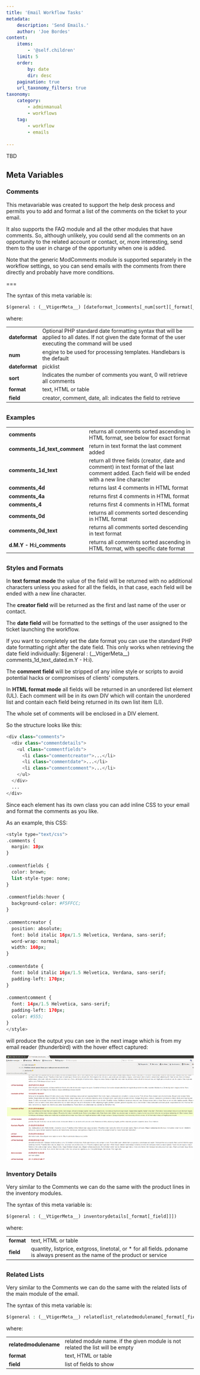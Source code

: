 ```yaml
---
title: 'Email Workflow Tasks'
metadata:
    description: 'Send Emails.'
    author: 'Joe Bordes'
content:
    items:
        - '@self.children'
    limit: 5
    order:
        by: date
        dir: desc
    pagination: true
    url_taxonomy_filters: true
taxonomy:
    category:
        - adminmanual
        - workflows
    tag:
        - workflow
        - emails
        
---
```

TBD

## Meta Variables

### Comments


This metavariable was created to support the help desk process and permits you to add and format a list of the comments on the ticket to your email.

It also supports the FAQ module and all the other modules that have comments. So, although unlikely, you could send all the comments on an opportunity to the related account or contact, or, more interesting, send them to the user in charge of the opportunity when one is added.
<div class="notices blue">
Note that the generic ModComments module is supported separately in the workflow settings, so you can send emails with the comments from there directly and probably have more conditions.
</div>

===

The syntax of this meta variable is:

```xml
$(general : (__VtigerMeta__) [dateformat_]comments[_num[sort][_format[_field]]])
```
where:

<table class="table table-striped">
<tbody>
<tr>
<td><strong>dateformat</strong></td>
<td>Optional PHP standard date formatting syntax that will be applied to all dates. If not given the date format of the user executing the command will be used</td>
</tr>
<tr>
<td><strong>num</strong></td>
<td>engine to be used for processing templates. Handlebars is the default</td>
</tr>
<tr>
<td><strong>dateformat</strong></td>
<td>picklist</td>
</tr>
<tr>
<td><strong>sort</strong></td>
<td>Indicates the number of comments you want, 0 will retrieve all comments</td>

</tr>
<tr>
<td><strong>format</strong></td>
<td>text, HTML or table</td>

</tr>
<tr>
<td><strong>field</strong></td>
<td>creator, comment, date, all: indicates the field to retrieve</td>
</tr>
</tbody>
</table>



##

### Examples


<table class="table table-striped">
<tbody>
<tr>
<td><strong>comments</strong></td>
<td>returns all comments sorted ascending in HTML format, see below for exact format</td>
</tr>
<tr>
<td><strong>comments_1d_text_comment</strong></td>
<td>return in text format the last comment added</td>
</tr>
<tr>
<td><strong>comments_1d_text</strong></td>
<td>return all three fields (creator, date and comment) in text format of the last comment added. Each field will be ended with a new line character</td>
</tr>
<tr>
<td><strong>comments_4d</strong></td>
<td>returns last 4 comments in HTML format</td>
</tr>
<tr>
<td><strong>comments_4a</strong></td>
<td>returns first 4 comments in HTML format</td>
</tr>
<tr>
<td><strong>comments_4</strong></td>
<td>returns first 4 comments in HTML format</td>
</tr>
<tr>
<td><strong>comments_0d</strong></td>
<td>returns all comments sorted descending in HTML format</td>
</tr>
<tr>
<td><strong>comments_0d_text</strong></td>
<td>returns all comments sorted descending in text format</td>
</tr>
<tr>
<td><strong>d.M.Y - H:i_comments</strong></td>
<td>returns all comments sorted ascending in HTML format, with specific date format</td>
</tr>
</tbody>
</table>


##


### Styles and Formats

In **text format mode** the value of the field will be returned with no additional characters unless you asked for all the fields, in that case, each field will be ended with a new line character.

The **creator field** will be returned as the first and last name of the user or contact.

The **date field** will be formatted to the settings of the user assigned to the ticket launching the workflow.

<div class="notices blue">
If you want to completely set the date format you can use the standard PHP date formatting right after the date field. This only works when retrieving the date field individually:
$(general : (__VtigerMeta__) comments_1d_text_dated.m.Y - H:i).

</div>

The **comment field** will be stripped of any inline style or scripts to avoid potential hacks or compromises of clients' computers.

In **HTML format mode** all fields will be returned in an unordered list element (UL). Each comment will be in its own DIV which will contain the unordered list and contain each field being returned in its own list item (LI).

The whole set of comments will be enclosed in a DIV element.

So the structure looks like this:

```php
<div class="comments">
  <div class="commentdetails">
    <ul class="commentfields">
      <li class="commentcreator">...</li>
      <li class="commentdate">...</li>
      <li class="commentcomment">...</li>
    </ul>
  </div>
  ...
</div>
```
Since each element has its own class you can add inline CSS to your email and format the comments as you like.

As an example, this CSS:

```php
<style type="text/css">
.comments {
  margin: 10px
}
 
.commentfields {
  color: brown;
  list-style-type: none;
}
 
.commentfields:hover {
  background-color: #F5FFCC;
}
 
.commentcreator {
  position: absolute;
  font: bold italic 16px/1.5 Helvetica, Verdana, sans-serif;
  word-wrap: normal;
  width: 160px;
}
 
.commentdate {
  font: bold italic 16px/1.5 Helvetica, Verdana, sans-serif;
  padding-left: 170px;
}
 
.commentcomment {
  font: 14px/1.5 Helvetica, sans-serif;
  padding-left: 170px;
  color: #555;
}
</style>
```

will produce the output you can see in the next image which is from my email reader (thunderbird) with the hover effect captured:

![](workflowemailcommentmetavariablehtmlformatexample.png?width=100%)


### Inventory Details

Very similar to the Comments we can do the same with the product lines in the inventory modules.

The syntax of this meta variable is:

```php
$(general : (__VtigerMeta__) inventorydetails[_format[_field]]])
```

where:


<table class="table table-striped">
<tbody>
<tr>
<td><strong>format</strong></td>
<td>text, HTML or table</td>
</tr>
<tr>
<td><strong>field</strong></td>
<td>quantity, listprice, extgross, linetotal, or * for all fields. pdoname is always present as the name of the product or           service</td>
</tr>
</tbody>
</table>


##


### Related Lists

Very similar to the Comments we can do the same with the related lists of the main module of the email.

The syntax of this meta variable is:

```php
$(general : (__VtigerMeta__) relatedlist_relatedmodulename[_format[_field]]])
```

where:

<table class="table table-striped">
<tbody>
<tr>
<td><strong>relatedmodulename</strong></td>
<td>related module name. if the given module is not related the list will be empty</td>
</tr>
<tr>
<td><strong>format</strong></td>
<td>text, HTML or table</td>
</tr>
<tr>
<td><strong>field</strong></td>
<td>list of fields to show
</td>
</tr>
</tbody>
</table>


